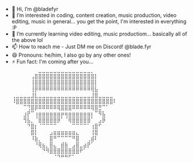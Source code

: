 - 👋 Hi, I’m @bladefyr
- 👀 I’m interested in coding, content creation, music production, video editing, music in general... you get the point, I'm interested in everything :P
- 🌱 I’m currently learning video editing, music productiom... basically all of the above lol
- 📫 How to reach me - Just DM me on Discord! @blade.fyr
- 😄 Pronouns: he/him, I also go by any other ones!
- ⚡ Fun fact: I'm coming after you...
⠀⠀⠀⠀⠀⠀⠀⣀⣀⣀⣀⣀⣀⣀⣀⣀⣀⣀⣀⣀⣀⡀⠀⠀⠀⠀⠀⠀
⠀⠀⠀⠀⠀⢠⣿⣿⣿⣿⣿⣿⣿⣿⣿⣿⣿⣿⣿⣿⣿⣿⡇⠀⠀⠀⠀⠀
⠀⠀⠀⠀⠀⢸⣿⣿⣿⣿⣿⣿⣿⣿⣿⣿⣿⣿⣿⣿⣿⣿⡇⠀⠀⠀⠀⠀
⠀⠀⠀⠀⠀⢸⡿⠿⠿⠿⠿⠿⠿⠿⠿⠿⠿⠿⠿⠿⠿⢿⣧⠀⠀⠀⠀⠀
⢀⣀⣀⣀⣀⣸⣇⣀⣀⣀⣀⣀⣀⣀⣀⣀⣀⣀⣀⣀⣀⣸⣿⣀⣀⣀⣀⠀
⠸⣿⣿⣿⣿⣿⣿⣿⣿⣿⣿⣿⣿⣿⣿⣿⣿⣿⣿⣿⣿⣿⣿⣿⣿⣿⣿⠇
⠀⠀⠀⠉⢙⣿⡿⠿⠿⠿⠿⠿⢿⣿⣿⣿⠿⠿⠿⠿⠿⢿⣿⣛⠉⠁⠀⠀
⠀⠀⠀⣰⡟⠉⢰⣶⣶⣶⣶⣶⣶⡶⢶⣶⣶⣶⣶⣶⣶⡆⠉⠻⣧⠀⠀⠀
⠀⠀⠀⢻⣧⡀⠈⣿⣿⣿⣿⣿⡿⠁⠈⢿⣿⣿⣿⣿⣿⠁⠀⣠⡿⠀⠀⠀
⠀⠀⠀⠀⠙⣿⡆⠈⠉⠉⠉⠉⠀⠀⠀⠀⠉⠉⠉⠉⠁⢰⣿⠋⠀⠀⠀⠀
⠀⠀⠀⠀⠀⣿⡇⠀⠀⠀⣠⣶⣶⣶⣶⣶⣶⣄⠀⠀⠀⢸⣿⠀⠀⠀⠀⠀
⠀⠀⠀⠀⠀⠸⣷⡀⠀⠀⣿⠛⠉⠉⠉⠉⠛⣿⠀⠀⢀⣾⠇⠀⠀⠀⠀⠀
⠀⠀⠀⠀⠀⠀⠘⢿⣦⡀⣿⣄⠀⣾⣷⠀⣠⣿⣀⣴⡟⠁⠀⠀⠀⠀⠀⠀
⠀⠀⠀⠀⠀⠀⠀⠀⠙⠻⣿⣿⣿⣿⣿⣿⣿⣿⠟⠁⠀⠀⠀⠀⠀⠀⠀⠀
⠀⠀⠀⠀⠀⠀⠀⠀⠀⠀⠀⠈⠙⠛⠛⠋⠁⠀⠀⠀⠀⠀⠀⠀⠀⠀⠀⠀
